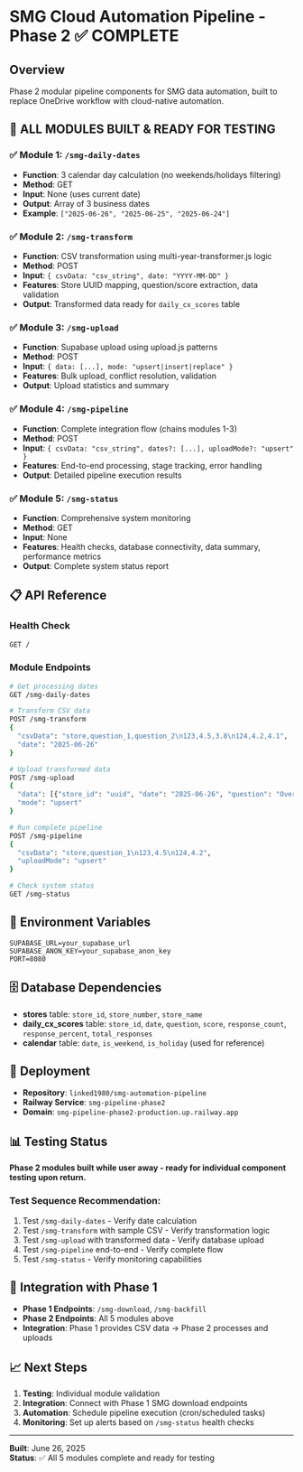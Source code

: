 # SMG Cloud Automation Pipeline - Phase 2 ✅ COMPLETE

## Overview
Phase 2 modular pipeline components for SMG data automation, built to replace OneDrive workflow with cloud-native automation.

## 🚀 **ALL MODULES BUILT & READY FOR TESTING**

### ✅ Module 1: `/smg-daily-dates`
- **Function**: 3 calendar day calculation (no weekends/holidays filtering)
- **Method**: GET
- **Input**: None (uses current date)
- **Output**: Array of 3 business dates
- **Example**: `["2025-06-26", "2025-06-25", "2025-06-24"]`

### ✅ Module 2: `/smg-transform` 
- **Function**: CSV transformation using multi-year-transformer.js logic
- **Method**: POST
- **Input**: `{ csvData: "csv_string", date: "YYYY-MM-DD" }`
- **Features**: Store UUID mapping, question/score extraction, data validation
- **Output**: Transformed data ready for `daily_cx_scores` table

### ✅ Module 3: `/smg-upload`
- **Function**: Supabase upload using upload.js patterns
- **Method**: POST
- **Input**: `{ data: [...], mode: "upsert|insert|replace" }`
- **Features**: Bulk upload, conflict resolution, validation
- **Output**: Upload statistics and summary

### ✅ Module 4: `/smg-pipeline`
- **Function**: Complete integration flow (chains modules 1-3)
- **Method**: POST
- **Input**: `{ csvData: "csv_string", dates?: [...], uploadMode?: "upsert" }`
- **Features**: End-to-end processing, stage tracking, error handling
- **Output**: Detailed pipeline execution results

### ✅ Module 5: `/smg-status`
- **Function**: Comprehensive system monitoring
- **Method**: GET
- **Input**: None
- **Features**: Health checks, database connectivity, data summary, performance metrics
- **Output**: Complete system status report

## 📋 API Reference

### Health Check
```bash
GET /
```

### Module Endpoints
```bash
# Get processing dates
GET /smg-daily-dates

# Transform CSV data
POST /smg-transform
{
  "csvData": "store,question_1,question_2\n123,4.5,3.8\n124,4.2,4.1",
  "date": "2025-06-26"
}

# Upload transformed data
POST /smg-upload
{
  "data": [{"store_id": "uuid", "date": "2025-06-26", "question": "Overall", "score": 4}],
  "mode": "upsert"
}

# Run complete pipeline
POST /smg-pipeline
{
  "csvData": "store,question_1\n123,4.5\n124,4.2",
  "uploadMode": "upsert"
}

# Check system status
GET /smg-status
```

## 🔧 Environment Variables
```env
SUPABASE_URL=your_supabase_url
SUPABASE_ANON_KEY=your_supabase_anon_key
PORT=8080
```

## 🗄️ Database Dependencies
- **stores** table: `store_id`, `store_number`, `store_name`
- **daily_cx_scores** table: `store_id`, `date`, `question`, `score`, `response_count`, `response_percent`, `total_responses`
- **calendar** table: `date`, `is_weekend`, `is_holiday` (used for reference)

## 🚀 Deployment
- **Repository**: `linked1980/smg-automation-pipeline`
- **Railway Service**: `smg-pipeline-phase2`
- **Domain**: `smg-pipeline-phase2-production.up.railway.app`

## 📊 Testing Status
**Phase 2 modules built while user away - ready for individual component testing upon return.**

### Test Sequence Recommendation:
1. Test `/smg-daily-dates` - Verify date calculation
2. Test `/smg-transform` with sample CSV - Verify transformation logic
3. Test `/smg-upload` with transformed data - Verify database upload
4. Test `/smg-pipeline` end-to-end - Verify complete flow
5. Test `/smg-status` - Verify monitoring capabilities

## 🔄 Integration with Phase 1
- **Phase 1 Endpoints**: `/smg-download`, `/smg-backfill` 
- **Phase 2 Endpoints**: All 5 modules above
- **Integration**: Phase 1 provides CSV data → Phase 2 processes and uploads

## 📈 Next Steps
1. **Testing**: Individual module validation
2. **Integration**: Connect with Phase 1 SMG download endpoints
3. **Automation**: Schedule pipeline execution (cron/scheduled tasks)
4. **Monitoring**: Set up alerts based on `/smg-status` health checks

---
**Built**: June 26, 2025  
**Status**: ✅ All 5 modules complete and ready for testing